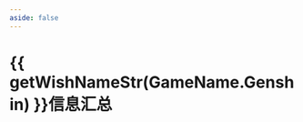 ```yaml
---
aside: false
---
```

# {{ getWishNameStr(GameName.Genshin) }}信息汇总

<GenshinWishInfo />

<script setup>
import GenshinWishInfo from "../.vitepress/components/genshin/WishInfoList.vue";
import { GameName, getWishNameStr } from "../.vitepress/components/utils";
</script>
